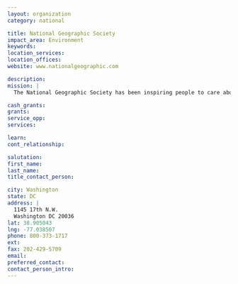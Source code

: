 ```yaml
---
layout: organization
category: national

title: National Geographic Society
impact_area: Environment
keywords: 
location_services: 
location_offices: 
website: www.nationalgeographic.com

description: 
mission: |
  The National Geographic Society has been inspiring people to care about the planet since 1888. It is one of the largest nonprofit scientific and educational institutions in the world. Its interests include geography, archaeology and natural science, and the promotion of environmental and historical conservation. 

cash_grants: 
grants: 
service_opp: 
services: 

learn: 
cont_relationship: 

salutation: 
first_name: 
last_name: 
title_contact_person: 

city: Washington
state: DC
address: |
  1145 17th N.W.  
  Washington DC 20036
lat: 38.905043
lng: -77.038507
phone: 800-373-1717
ext: 
fax: 202-429-5709
email: 
preferred_contact: 
contact_person_intro: 
---
```

